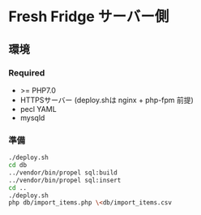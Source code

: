 # Fresh Fridge サーバー側

## 環境
### Required
* \>= PHP7.0
* HTTPSサーバー (deploy.shは nginx + php-fpm 前提)
* pecl YAML
* mysqld

### 準備
```sh
./deploy.sh
cd db
../vendor/bin/propel sql:build
../vendor/bin/propel sql:insert
cd ..
./deploy.sh
php db/import_items.php \<db/import_items.csv
